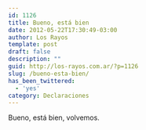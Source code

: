 ```yaml
---
id: 1126
title: Bueno, está bien
date: 2012-05-22T17:30:49-03:00
author: Los Rayos
template: post
draft: false
description: ""
guid: http://los-rayos.com.ar/?p=1126
slug: /bueno-esta-bien/
has_been_twittered:
  - 'yes'
category: Declaraciones
---
```

Bueno, está bien, volvemos.